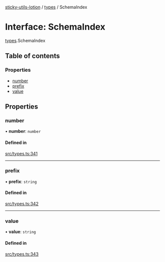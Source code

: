 [sticky-utils-lotion](../README.md) / [types](../modules/types.md) / SchemaIndex

# Interface: SchemaIndex

[types](../modules/types.md).SchemaIndex

## Table of contents

### Properties

- [number](types.SchemaIndex.md#number)
- [prefix](types.SchemaIndex.md#prefix)
- [value](types.SchemaIndex.md#value)

## Properties

### number

• **number**: `number`

#### Defined in

[src/types.ts:341](https://github.com/sticky/sticky-utils-lotion/blob/6b5a76b/src/types.ts#L341)

___

### prefix

• **prefix**: `string`

#### Defined in

[src/types.ts:342](https://github.com/sticky/sticky-utils-lotion/blob/6b5a76b/src/types.ts#L342)

___

### value

• **value**: `string`

#### Defined in

[src/types.ts:343](https://github.com/sticky/sticky-utils-lotion/blob/6b5a76b/src/types.ts#L343)
